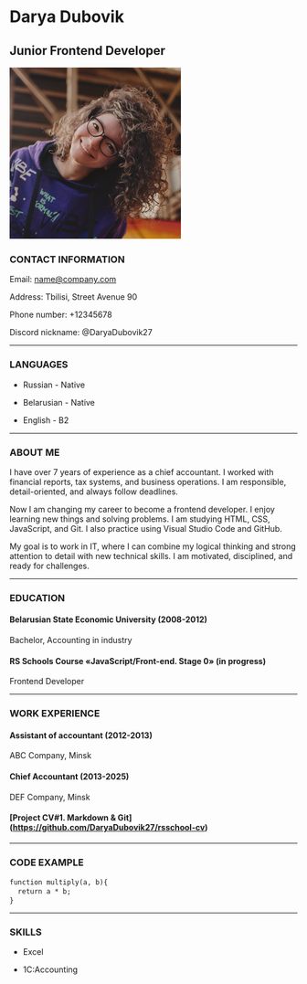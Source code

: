 # **Darya Dubovik**  

## Junior Frontend Developer
![Photo](photo.jpg)  

### CONTACT INFORMATION
Email: name@company.com

Address: Tbilisi, Street Avenue 90

Phone number: +12345678

Discord nickname: @DaryaDubovik27

*****
### LANGUAGES
- Russian - Native

- Belarusian - Native

- English - B2

*****
### ABOUT ME
I have over 7 years of experience as a chief accountant. I worked with financial reports, tax systems, and business operations. I am responsible, detail-oriented, and always follow deadlines.

Now I am changing my career to become a frontend developer. I enjoy learning new things and solving problems. I am studying HTML, CSS, JavaScript, and Git. I also practice using Visual Studio Code and GitHub.

My goal is to work in IT, where I can combine my logical thinking and strong attention to detail with new technical skills. I am motivated, disciplined, and ready for challenges.

*****
### EDUCATION
#### **Belarusian State Economic University (2008-2012)**

Bachelor, Accounting in industry

#### **RS Schools Course «JavaScript/Front-end. Stage 0» (in progress)**

Frontend Developer

*****

### WORK EXPERIENCE
#### **Assistant of accountant (2012-2013)**

ABC Company, Minsk


#### **Chief Accountant (2013-2025)**

DEF Company, Minsk

#### **[Project CV#1. Markdown & Git]** (https://github.com/DaryaDubovik27/rsschool-cv) 

******
### CODE EXAMPLE
```
function multiply(a, b){
  return a * b;
}
```

*****
### SKILLS
- Excel 

- 1C:Accounting